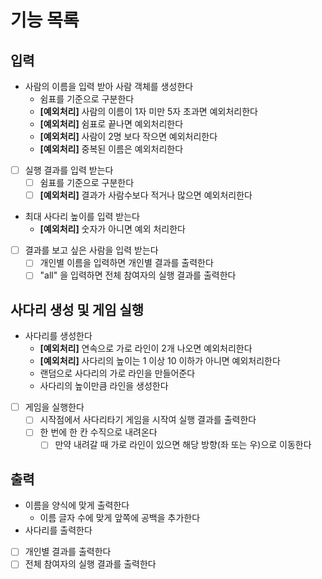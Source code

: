 # 기능 목록
## 입력
- 사람의 이름을 입력 받아 사람 객체를 생성한다
    - 쉼표를 기준으로 구분한다
    - **[예외처리]** 사람의 이름이 1자 미만 5자 초과면 예외처리한다
    - **[예외처리]** 쉼표로 끝나면 예외처리한다
    - **[예외처리]** 사람이 2명 보다 작으면 예외처리한다
    - **[예외처리]** 중복된 이름은 예외처리한다
- [ ] 실행 결과를 입력 받는다
  - [ ] 쉼표를 기준으로 구분한다
  - [ ] **[예외처리]** 결과가 사람수보다 적거나 많으면 예외처리한다
- 최대 사다리 높이를 입력 받는다
    - **[예외처리]** 숫자가 아니면 예외 처리한다
- [ ] 결과를 보고 싶은 사람을 입력 받는다
  - [ ] 개인별 이름을 입력하면 개인별 결과를 출력한다
  - [ ] "all" 을 입력하면 전체 참여자의 실행 결과를 출력한다

## 사다리 생성 및 게임 실행
- 사다리를 생성한다
    - **[예외처리]** 연속으로 가로 라인이 2개 나오면 예외처리한다
    - **[예외처리]** 사다리의 높이는 1 이상 10 이하가 아니면 예외처리한다
    - 랜덤으로 사다리의 가로 라인을 만들어준다
    - 사다리의 높이만큼 라인을 생성한다
- [ ] 게임을 실행한다
  - [ ] 시작점에서 사다리타기 게임을 시작여 실행 결과를 출력한다
  - [ ] 한 번에 한 칸 수직으로 내려온다
    - [ ] 만약 내려갈 때 가로 라인이 있으면 해당 방향(좌 또는 우)으로 이동한다

## 출력
- 이름을 양식에 맞게 출력한다
  - 이름 글자 수에 맞게 앞쪽에 공백을 추가한다
- 사다리를 출력한다
- [ ] 개인별 결과를 출력한다
- [ ] 전체 참여자의 실행 결과를 출력한다

